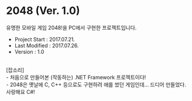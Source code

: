# 2048 (Ver. 1.0)

유명한 모바일 게임 2048!을 PC에서 구현한 프로젝트입니다.</BR>
- Project Start : 2017.07.21.</BR>
- Last Modified : 2017.07.26.</BR>
- Version : 1.0</BR>
</BR>
[잡소리]</BR>
- 처음으로 만들어본 (작동하는) .NET Framework 프로젝트이다!</BR>
- 2048은 옛날에 C, C++ 등으로도 구현하려 애를 썼던 게임인데... 드디어 만들었다. 사랑해요 C#!</BR>

